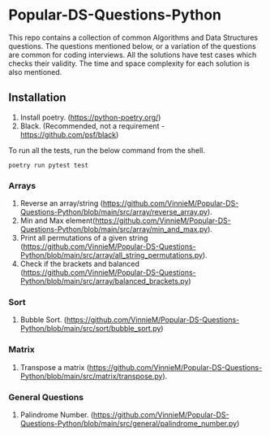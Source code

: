 # Popular-DS-Questions-Python

This repo contains a collection of common Algorithms and Data Structures questions. The questions mentioned below, or a variation of the questions are common for coding interviews. All the solutions have test cases which checks their validity. The time and space complexity for each solution is also mentioned.

## Installation
1. Install poetry. (https://python-poetry.org/)
2. Black. (Recommended, not a requirement - https://github.com/psf/black) 

To run all the tests, run the below command from the shell.
```commandline
poetry run pytest test
```

### Arrays
1. Reverse an array/string (https://github.com/VinnieM/Popular-DS-Questions-Python/blob/main/src/array/reverse_array.py).
2. Min and Max element(https://github.com/VinnieM/Popular-DS-Questions-Python/blob/main/src/array/min_and_max.py).
3. Print all permutations of a given string (https://github.com/VinnieM/Popular-DS-Questions-Python/blob/main/src/array/all_string_permutations.py).
4. Check if the brackets and balanced (https://github.com/VinnieM/Popular-DS-Questions-Python/blob/main/src/array/balanced_brackets.py)

### Sort
1. Bubble Sort. (https://github.com/VinnieM/Popular-DS-Questions-Python/blob/main/src/sort/bubble_sort.py)

### Matrix
1. Transpose a matrix (https://github.com/VinnieM/Popular-DS-Questions-Python/blob/main/src/matrix/transpose.py).

### General Questions
1. Palindrome Number. (https://github.com/VinnieM/Popular-DS-Questions-Python/blob/main/src/general/palindrome_number.py)

